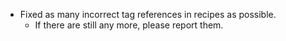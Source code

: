 - Fixed as many incorrect tag references in recipes as possible.
  - If there are still any more, please report them.